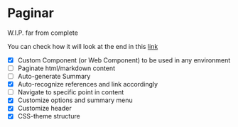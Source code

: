 # Paginar

W.I.P. far from complete

You can check how it will look at the end in this [link](https://sabia.pub/book/okabayashi-uma-perspectiva-decolonial-para-o-design-no-brasil/read/haDxQvbtIIX4Hh5cOyee/content)

- [X] Custom Component (or Web Component) to be used in any environment
- [ ] Paginate html/markdown content
- [ ] Auto-generate Summary
- [X] Auto-recognize references and link accordingly
- [ ] Navigate to specific point in content
- [X] Customize options and summary menu
- [X] Customize header
- [X] CSS-theme structure
